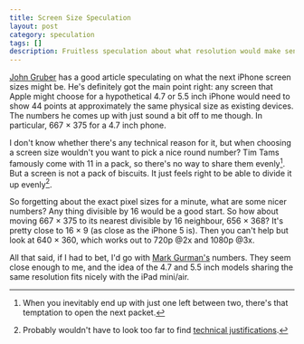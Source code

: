 ```yaml
---
title: Screen Size Speculation
layout: post
category: speculation
tags: []
description: Fruitless speculation about what resolution would make sense for a future iPhone.
---
```


[John Gruber][daring-fireball] has a good article speculating on what the next iPhone screen sizes might be. He's definitely got the main point right: any screen that Apple might choose for a hypothetical 4.7 or 5.5 inch iPhone would need to show 44 points at approximately the same physical size as existing devices. The numbers he comes up with just sound a bit off to me though. In particular, 667&nbsp;&#215;&nbsp;375 for a 4.7 inch phone.

I don't know whether there's any technical reason for it, but when choosing a screen size wouldn't you want to pick a nice round number? Tim Tams famously come with 11 in a pack, so there's no way to share them evenly[^1]. But a screen is not a pack of biscuits. It just feels right to be able to divide it up evenly[^2]. 

So forgetting about the exact pixel sizes for a minute, what are some nicer numbers? Any thing divisible by 16 would be a good start. So how about moving 667&nbsp;&#215;&nbsp;375 to its nearest divisible by 16 neighbour, 656&nbsp;&#215;&nbsp;368? It's pretty close to 16&nbsp;&#215;&nbsp;9 (as close as the iPhone 5 is).
Then you can't help but look at 640&nbsp;&#215;&nbsp;360, which works out to 720p @2x and 1080p @3x.

All that said, if I had to bet, I'd go with [Mark Gurman's][mark-gurman] numbers. They seem close enough to me, and the idea of the 4.7 and 5.5 inch models sharing the same resolution fits nicely with the iPad mini/air.

[^1]: When you inevitably end up with just one left between two, there's that temptation to open the next packet.
[^2]: Probably wouldn't have to look too far to find [technical justifications][chris-miles].

[daring-fireball]: http://daringfireball.net/2014/08/larger_iphone_display_conjecture
[mark-gurman]: http://9to5mac.com/2014/08/19/ios-8-turns-up-evidence-of-another-possible-iphone-6-resolution-a-larger-828-x-1472/
[chris-miles]: https://twitter.com/chrismiles/status/503336618850152449